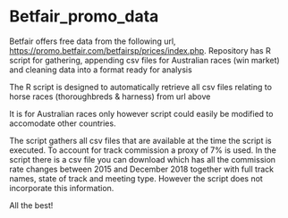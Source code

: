 # Betfair_promo_data
Betfair offers free data from the following url, https://promo.betfair.com/betfairsp/prices/index.php. Repository has R script for gathering, appending csv files for Australian races (win market) and cleaning data into a format ready for analysis  

The R script is designed to automatically retrieve all csv files relating to horse races (thoroughbreds & harness) from url above

It is for Australian races only however script could easily be modified to accomodate other countries.

The script gathers all csv files that are available at the time the script is executed. To account for track commission 
a proxy of 7% is used. In the script there is a csv file you can download which has all the commission rate changes between 2015 and December 2018 together with full track names, state of track and meeting type. However the script does not incorporate this information.

All the best! 
